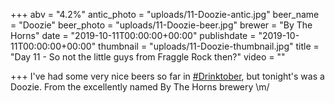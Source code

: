 +++
abv = "4.2%"
antic_photo = "uploads/11-Doozie-antic.jpg"
beer_name = "Doozie"
beer_photo = "uploads/11-Doozie-beer.jpg"
brewer = "By The Horns"
date = "2019-10-11T00:00:00+00:00"
publishdate = "2019-10-11T00:00:00+00:00"
thumbnail = "uploads/11-Doozie-thumbnail.jpg"
title = "Day 11 - So not the little guys from Fraggle Rock then?"
video = ""

+++
I've had some very nice beers so far in [#Drinktober](https://www.facebook.com/hashtag/drinktober?source=feed_text&epa=HASHTAG), but tonight's was a Doozie. From the excellently named By The Horns brewery \\m/